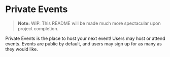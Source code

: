 # Private Events
> **Note:** WIP. This README will be made much more spectacular upon project completion.

Private Events is the place to host your next event! Users may host or attend events. Events are public by default, and users may sign up for as many as they would like.
